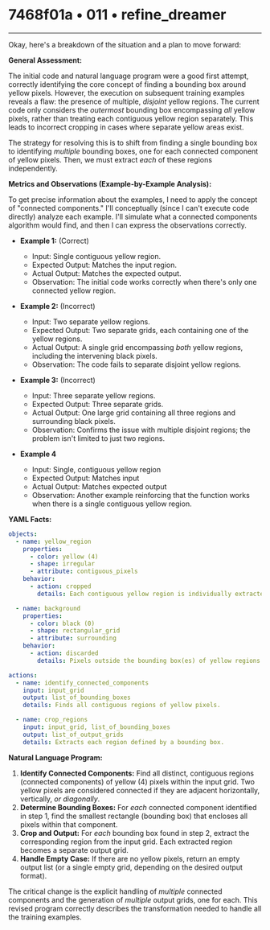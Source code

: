 # 7468f01a • 011 • refine_dreamer

---
Okay, here's a breakdown of the situation and a plan to move forward:

**General Assessment:**

The initial code and natural language program were a good first attempt, correctly identifying the core concept of finding a bounding box around yellow pixels. However, the execution on subsequent training examples reveals a flaw: the presence of multiple, *disjoint* yellow regions. The current code only considers the *outermost* bounding box encompassing *all* yellow pixels, rather than treating each contiguous yellow region separately. This leads to incorrect cropping in cases where separate yellow areas exist.

The strategy for resolving this is to shift from finding a single bounding box to identifying *multiple* bounding boxes, one for each connected component of yellow pixels.  Then, we must extract *each* of these regions independently.

**Metrics and Observations (Example-by-Example Analysis):**

To get precise information about the examples, I need to apply the concept of "connected components."  I'll conceptually (since I can't execute code directly) analyze each example. I'll simulate what a connected components algorithm would find, and then I can express the observations correctly.

*   **Example 1:** (Correct)
    *   Input: Single contiguous yellow region.
    *   Expected Output: Matches the input region.
    *   Actual Output: Matches the expected output.
    *   Observation: The initial code works correctly when there's only one connected yellow region.

*   **Example 2:** (Incorrect)
    *   Input: Two separate yellow regions.
    *   Expected Output: Two separate grids, each containing one of the yellow regions.
    *   Actual Output: A single grid encompassing *both* yellow regions, including the intervening black pixels.
    *   Observation: The code fails to separate disjoint yellow regions.

*   **Example 3:** (Incorrect)
    *   Input: Three separate yellow regions.
    *   Expected Output: Three separate grids.
    *   Actual Output: One large grid containing all three regions and surrounding black pixels.
    *   Observation:  Confirms the issue with multiple disjoint regions; the problem isn't limited to just two regions.

* **Example 4**
    * Input: Single, contiguous yellow region
    * Expected Output: Matches input
    * Actual Output: Matches expected output
    * Observation: Another example reinforcing that the function works when there is a single contiguous yellow region.

**YAML Facts:**

```yaml
objects:
  - name: yellow_region
    properties:
      - color: yellow (4)
      - shape: irregular
      - attribute: contiguous_pixels
    behavior:
      - action: cropped
        details: Each contiguous yellow region is individually extracted.

  - name: background
    properties:
      - color: black (0)
      - shape: rectangular_grid
      - attribute: surrounding
    behavior:
      - action: discarded
        details: Pixels outside the bounding box(es) of yellow regions are removed.

actions:
  - name: identify_connected_components
    input: input_grid
    output: list_of_bounding_boxes
    details: Finds all contiguous regions of yellow pixels.

  - name: crop_regions
    input: input_grid, list_of_bounding_boxes
    output: list_of_output_grids
    details: Extracts each region defined by a bounding box.
```

**Natural Language Program:**

1.  **Identify Connected Components:** Find all distinct, contiguous regions (connected components) of yellow (4) pixels within the input grid.  Two yellow pixels are considered connected if they are adjacent horizontally, vertically, *or diagonally*.
2.  **Determine Bounding Boxes:** For *each* connected component identified in step 1, find the smallest rectangle (bounding box) that encloses all pixels within that component.
3.  **Crop and Output:** For *each* bounding box found in step 2, extract the corresponding region from the input grid.  Each extracted region becomes a separate output grid.
4. **Handle Empty Case:** If there are no yellow pixels, return an empty output list (or a single empty grid, depending on the desired output format).

The critical change is the explicit handling of *multiple* connected components and the generation of *multiple* output grids, one for each. This revised program correctly describes the transformation needed to handle all the training examples.

